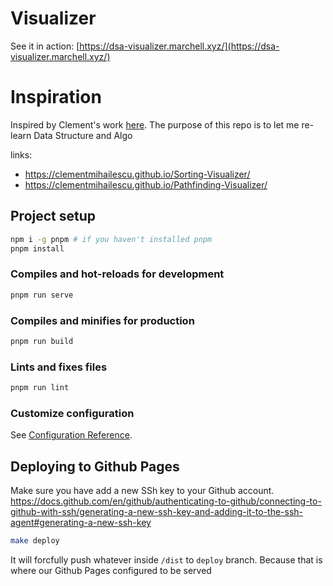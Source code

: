 # Visualizer

See it in action: [https://dsa-visualizer.marchell.xyz/](https://dsa-visualizer.marchell.xyz/)

# Inspiration

Inspired by Clement's work [here](https://www.youtube.com/watch?v=n4t_-NjY_Sg). The purpose of this repo is to let me re-learn Data Structure and Algo

links:
- https://clementmihailescu.github.io/Sorting-Visualizer/
- https://clementmihailescu.github.io/Pathfinding-Visualizer/


## Project setup
```sh
npm i -g pnpm # if you haven't installed pnpm
pnpm install
```

### Compiles and hot-reloads for development
```sh
pnpm run serve
```

### Compiles and minifies for production
```sh
pnpm run build
```

### Lints and fixes files
```sh
pnpm run lint
```

### Customize configuration
See [Configuration Reference](https://cli.vuejs.org/config/).

## Deploying to Github Pages
Make sure you have add a new SSh key to your Github account. https://docs.github.com/en/github/authenticating-to-github/connecting-to-github-with-ssh/generating-a-new-ssh-key-and-adding-it-to-the-ssh-agent#generating-a-new-ssh-key


```sh
make deploy
```

It will forcfully push whatever inside `/dist` to `deploy` branch. Because that is where our Github Pages configured to be served